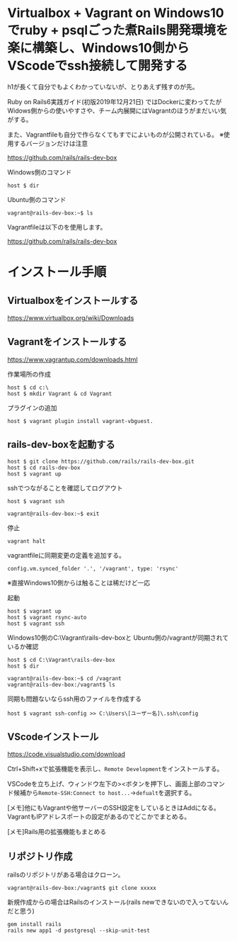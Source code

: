 # Virtualbox + Vagrant on Windows10でruby + psqlごった煮Rails開発環境を楽に構築し、Windows10側からVScodeでssh接続して開発する

h1が長くて自分でもよくわかっていないが、とりあえず残すのが先。

Ruby on Rails6実践ガイド(初版2019年12月21日) ではDockerに変わってたがWidows側からの使いやすさや、チーム内展開にはVagrantのほうがまだいい気がする。


また、Vagrantfileも自分で作らなくてもすでによいものが公開されている。
※使用するバージョンだけは注意

https://github.com/rails/rails-dev-box



Windows側のコマンド
```
host $ dir
```

Ubuntu側のコマンド
```
vagrant@rails-dev-box:~$ ls
```

Vagrantfileは以下のを使用します。

https://github.com/rails/rails-dev-box

# インストール手順

## Virtualboxをインストールする

https://www.virtualbox.org/wiki/Downloads


## Vagrantをインストールする

https://www.vagrantup.com/downloads.html

作業場所の作成
```
host $ cd c:\
host $ mkdir Vagrant & cd Vagrant
```

プラグインの追加
```
host $ vagrant plugin install vagrant-vbguest.
```

## rails-dev-boxを起動する

```
host $ git clone https://github.com/rails/rails-dev-box.git
host $ cd rails-dev-box
host $ vagrant up
```

sshでつながることを確認してログアウト
```
host $ vagrant ssh
```
```
vagrant@rails-dev-box:~$ exit
```

停止
```
vagrant halt
```

vagrantfileに同期変更の定義を追加する。
```
config.vm.synced_folder '.', '/vagrant', type: 'rsync'
```
※直接Windows10側からは触ることは稀だけど一応

起動
```
host $ vagrant up
host $ vagrant rsync-auto
host $ vagrant ssh
```

Windows10側のC:\Vagrant\rails-dev-boxと
Ubuntu側の/vagrantが同期されているか確認

```
host $ cd C:\Vagrant\rails-dev-box
host $ dir
```

```
vagrant@rails-dev-box:~$ cd /vagrant
vagrant@rails-dev-box:/vagrant$ ls
```

同期も問題ないならssh用のファイルを作成する
```
host $ vagrant ssh-config >> C:\Users\[ユーザー名]\.ssh\config
```


## VScodeインストール

https://code.visualstudio.com/download

Ctrl+Shift+xで拡張機能を表示し、`Remote Development`をインストールする。

VSCodeを立ち上げ、ウィンドウ左下の><ボタンを押下し、画面上部のコマンド候補から`Remote-SSH:Connect to host...`→`defualt`を選択する。

[メモ]他にもVagrantや他サーバーのSSH設定をしているときはAddになる。VagrantもIPアドレスポートの設定があるのでどこかでまとめる。

[メモ]Rails用の拡張機能もまとめる


## リポジトリ作成

railsのリポジトリがある場合はクローン。

```
vagrant@rails-dev-box:/vagrant$ git clone xxxxx
```

新規作成からの場合はRailsのインストール(rails newできないので入ってないんだと思う)
```
gem install rails
rails new app1 -d postgresql --skip-unit-test
```